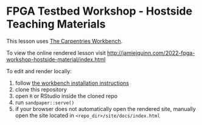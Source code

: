 # FPGA Testbed Workshop - Hostside Teaching Materials

This lesson uses [The Carpentries Workbench][workbench].

To view the online rendered lesson visit http://jamiejquinn.com/2022-fpga-workshop-hostside-material/index.html

To edit and render locally:

1. follow [the workbench installation instructions](https://carpentries.github.io/sandpaper-docs/index.html#setup)
2. clone this repository
3. open `R` or RStudio inside the cloned repo
4. run `sandpaper::serve()`
5. if your browser does not automatically open the rendered site, manually open the site located in `<repo_dir>/site/docs/index.html`

[workbench]: https://carpentries.github.io/sandpaper-docs/
